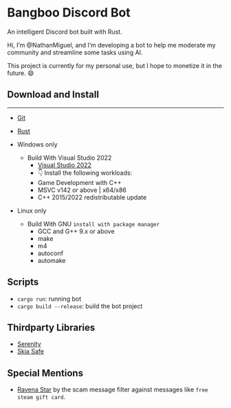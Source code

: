 # Bangboo Discord Bot

An intelligent Discord bot built with Rust.

Hi, I’m @NathanMiguel, and I’m developing a bot to help me moderate my community and streamline some tasks using AI.

This project is currently for my personal use, but I hope to monetize it in the future. 😄

## Download and Install

---

- [Git](https://git-scm.com)

- [Rust](https://www.rust-lang.org/)

- Windows only
    - Build With Visual Studio 2022
        - [Visual Studio 2022](https://visualstudio.microsoft.com/downloads/)
        - 👇 Install the following workloads:
        - Game Development with C++
        - MSVC v142 or above | x64/x86
        - C++ 2015/2022 redistributable update

- Linux only
    - Build With GNU ```install with package manager```
        - GCC and G++ 9.x or above
        - make
        - m4
        - autoconf
        - automake

## Scripts

- `cargo run`: running bot
- `cargo build --release`: build the bot project

## Thirdparty Libraries

- [Serenity](https://crates.io/crates/serenity)
- [Skia Safe](https://crates.io/crates/skia-safe)

## Special Mentions

- [Ravena Star](https://github.com/ravenastar-js/shortlinks-scams) by the scam message filter against messages like ```free steam gift card```.